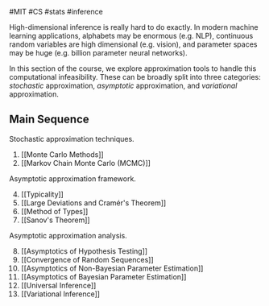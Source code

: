 #MIT #CS #stats #inference 

High-dimensional inference is really hard to do exactly. In modern machine learning applications, alphabets may be enormous (e.g. NLP), continuous random variables are high dimensional (e.g. vision), and parameter spaces may be huge (e.g. billion parameter neural networks).

In this section of the course, we explore approximation tools to handle this computational infeasibility. These can be broadly split into three categories: *stochastic* approximation, *asymptotic* approximation, and *variational* approximation.

## Main Sequence

Stochastic approximation techniques.

1. [[Monte Carlo Methods]]
2. [[Markov Chain Monte Carlo (MCMC)]]

Asymptotic approximation framework.

4. [[Typicality]]
5. [[Large Deviations and Cramér's Theorem]]
6. [[Method of Types]]
7. [[Sanov's Theorem]]

Asymptotic approximation analysis.

8. [[Asymptotics of Hypothesis Testing]]
9. [[Convergence of Random Sequences]]
10. [[Asymptotics of Non-Bayesian Parameter Estimation]]
11. [[Asymptotics of Bayesian Parameter Estimation]]
12. [[Universal Inference]]
13. [[Variational Inference]]